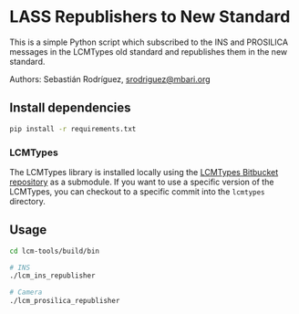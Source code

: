 # LASS Republishers to New Standard

This is a simple Python script which subscribed to the INS and PROSILICA messages in the LCMTypes
old standard and republishes them in the new standard.

Authors: Sebastián Rodríguez, [srodriguez@mbari.org](mailto:srodriguez@mbari.org)

## Install dependencies

```bash
pip install -r requirements.txt
```

### LCMTypes

The LCMTypes library is installed locally using the [LCMTypes Bitbucket
repository](https://bitbucket.org/compas-sw/compas_lcmtypes/src/main/) as a submodule. If you want
to use a specific version of the LCMTypes, you can checkout to a specific commit into the `lcmtypes`
directory.

## Usage

```bash
cd lcm-tools/build/bin

# INS
./lcm_ins_republisher

# Camera
./lcm_prosilica_republisher
```
